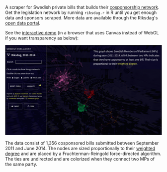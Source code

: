 A scraper for Swedish private bills that builds their [cosponsorship network](http://jhfowler.ucsd.edu/cosponsorship.htm). Get the legislation network by running `riksdag.r` in R until you get enough data and sponsors scraped. More data are available through the Riksdag's [open data portal](http://data.riksdagen.se/).

See the [interactive demo][demo] (in a browser that uses Canvas instead of WebGL if you want transparency as below):

[![](demo.png)][demo]

[demo]: http://briatte.org/riksdag

The data consist of 1,356 cosponsored bills submitted between September 2011 and June 2014. The nodes are sized proportionally to their [weighted degree](http://toreopsahl.com/2010/04/21/article-node-centrality-in-weighted-networks-generalizing-degree-and-shortest-paths/) and are placed by a Fruchterman-Reingold force-directed algorithm. The ties are undirected and are colorized when they connect two MPs of the same party.
